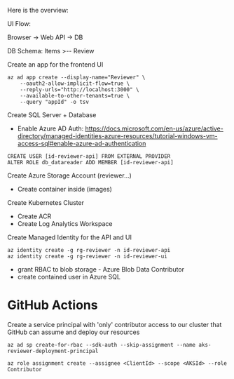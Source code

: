 Here is the overview:

UI Flow:

Browser -> Web API -> DB

DB Schema:
Items >-- Review



Create an app for the frontend UI

```
az ad app create --display-name="Reviewer" \
    --oauth2-allow-implicit-flow=true \
    --reply-urls="http://localhost:3000" \
    --available-to-other-tenants=true \
    --query "appId" -o tsv

```

Create SQL Server + Database
- Enable Azure AD Auth: https://docs.microsoft.com/en-us/azure/active-directory/managed-identities-azure-resources/tutorial-windows-vm-access-sql#enable-azure-ad-authentication

```
CREATE USER [id-reviewer-api] FROM EXTERNAL PROVIDER
ALTER ROLE db_datareader ADD MEMBER [id-reviewer-api]
```

Create Azure Storage Account (reviewer...)
- Create container inside (images)

Create Kubernetes Cluster
- Create ACR
- Create Log Analytics Workspace

Create Managed Identity for the API and UI

```
az identity create -g rg-reviewer -n id-reviewer-api
az identity create -g rg-reviewer -n id-reviewer-ui
```

- grant RBAC to blob storage - Azure Blob Data Contributor
- create contained user in Azure SQL


# GitHub Actions

Create a service principal with 'only' contributor access to our cluster that GitHub can assume and deploy our resources


```
az ad sp create-for-rbac --sdk-auth --skip-assignment --name aks-reviewer-deployment-principal

az role assignment create --assignee <ClientId> --scope <AKSId> --role Contributor
```